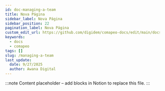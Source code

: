 ```yaml
---
id: doc-managing-a-team
title: Nova Página
sidebar_label: Nova Página
sidebar_position: 22
pagination_label: Nova Página
custom_edit_url: https://github.com/digidem/comapeo-docs/edit/main/docs/installing--uninstalling-comapeo/managing-a-team.md
keywords:
  - docs
  - comapeo
tags: []
slug: /managing-a-team
last_update:
  date: 9/27/2025
  author: Awana Digital
---
```


<!-- Placeholder content generated automatically because the Notion page is missing a Website Block. -->

:::note
Content placeholder – add blocks in Notion to replace this file.
:::
